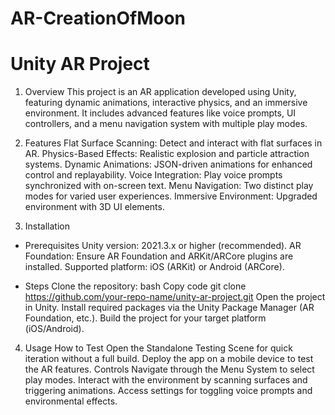 # AR-CreationOfMoon

# Unity AR Project
1. Overview
This project is an AR application developed using Unity, featuring dynamic animations, interactive physics, and an immersive environment. It includes advanced features like voice prompts, UI controllers, and a menu navigation system with multiple play modes.

2. Features
Flat Surface Scanning: Detect and interact with flat surfaces in AR.
Physics-Based Effects: Realistic explosion and particle attraction systems.
Dynamic Animations: JSON-driven animations for enhanced control and replayability.
Voice Integration: Play voice prompts synchronized with on-screen text.
Menu Navigation: Two distinct play modes for varied user experiences.
Immersive Environment: Upgraded environment with 3D UI elements.

3. Installation
- Prerequisites
Unity version: 2021.3.x or higher (recommended).
AR Foundation: Ensure AR Foundation and ARKit/ARCore plugins are installed.
Supported platform: iOS (ARKit) or Android (ARCore).

- Steps
Clone the repository:
bash
Copy code
git clone https://github.com/your-repo-name/unity-ar-project.git
Open the project in Unity.
Install required packages via the Unity Package Manager (AR Foundation, etc.).
Build the project for your target platform (iOS/Android).

4. Usage
How to Test
Open the Standalone Testing Scene for quick iteration without a full build.
Deploy the app on a mobile device to test the AR features.
Controls
Navigate through the Menu System to select play modes.
Interact with the environment by scanning surfaces and triggering animations.
Access settings for toggling voice prompts and environmental effects.
